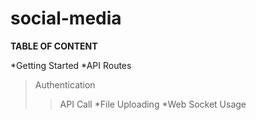 # social-media

__TABLE OF CONTENT__

*Getting Started
*API Routes
>Authentication
>>API Call
*File Uploading
*Web Socket Usage
